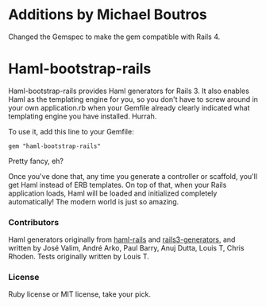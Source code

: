 # Additions by Michael Boutros
Changed the Gemspec to make the gem compatible with Rails 4.

# Haml-bootstrap-rails

Haml-bootstrap-rails provides Haml generators for Rails 3. It also enables Haml as the templating engine for you, so you don't have to screw around in your own application.rb when your Gemfile already clearly indicated what templating engine you have installed. Hurrah.

To use it, add this line to your Gemfile:

    gem "haml-bootstrap-rails"

Pretty fancy, eh?

Once you've done that, any time you generate a controller or scaffold, you'll get Haml instead of ERB templates. On top of that, when your Rails application loads, Haml will be loaded and initialized completely automatically! The modern world is just so amazing.

### Contributors

Haml generators originally from [haml-rails](http://github.com/indirect/haml-rails) and [rails3-generators](http://github.com/indirect/rails3-generators), and written by José Valim, André Arko, Paul Barry, Anuj Dutta, Louis T, Chris Rhoden. Tests originally written by Louis T.

### License

Ruby license or MIT license, take your pick.
